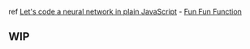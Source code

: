ref [Let's code a neural network in plain JavaScript](https://www.youtube.com/watch?v=o98qlvrcqiU) - [Fun Fun Function](https://www.youtube.com/channel/UCO1cgjhGzsSYb1rsB4bFe4Q)

## WIP
